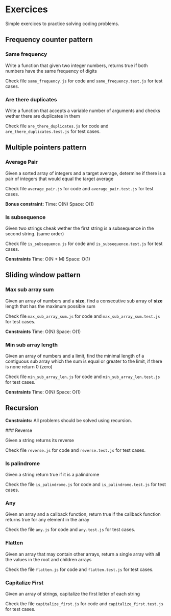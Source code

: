 # Exercices

Simple exercices to practice solving coding problems.

## Frequency counter pattern

### Same frequency

Write a function that given two integer numbers, returns true if both numbers have the same frequency of digits

Check file `same_frequency.js` for code and `same_frequency.test.js` for test cases.

### Are there duplicates

Write a function that accepts a variable number of arguments and checks wether there are duplicates in them

Check file `are_there_duplicates.js` for code and `are_there_duplicates.test.js` for test cases.

## Multiple pointers pattern

### Average Pair

Given a sorted array of integers and a target average, determine if there is a pair of integers that would equal the target average

Check file `average_pair.js` for code and `average_pair.test.js` for test cases.

**Bonus constraint:**
Time: O(N)
Space: O(1)

### Is subsequence

Given two strings cheak wether the first string is a subsequence in the second string. (same order)

Check file `is_subsequence.js` for code and `is_subsequence.test.js` for test cases.

**Constraints**
Time: O(N + M)
Space: O(1)

## Sliding window pattern

### Max sub array sum

Given an array of numbers and a **size**, find a consecutive sub array of **size** length that has the maximum possible sum

Check file `max_sub_array_sum.js` for code and `max_sub_array_sum.test.js` for test cases.

**Constraints**
Time: O(N)
Space: O(1)

### Min sub array length

Given an array of numbers and a limit, find the minimal length of a contiguous sub array which the sum is equal or greater to the limit, if there is none return 0 (zero)

Check file `min_sub_array_len.js` for code and `min_sub_array_len.test.js` for test cases.

**Constraints**
Time: O(N)
Space: O(1)

## Recursion

**Constraints:** All problems should be solved using recursion.

### Reverse

Given a string returns its reverse

Check file `reverse.js` for code and `reverse.test.js` for test cases.

### Is palindrome

Given a string return true if it is a palindrome

Check the file `is_palindrome.js` for code and `is_palindrome.test.js` for test cases.

### Any

Given an array and a callback function, return true if the callback function returns true for any element in the array

Check the file `any.js` for code and `any.test.js` for test cases.

### Flatten

Given an array that may contain other arrays, return a single array with all the values in the root and children arrays

Check the file `flatten.js` for code and `flatten.test.js` for test cases.

### Capitalize First

Given an array of strings, capitalize the first letter of each string

Check the file `capitalize_first.js` for code and `capitalize_first.test.js` for test cases.